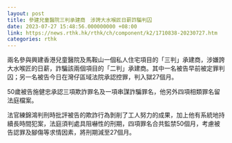 ```yaml
---
layout: post
title: 參建兒童醫院三判承建商　涉誇大水喉匠日薪詐騙判囚
date: 2023-07-27 15:48:56.000000000 +08:00
link: https://news.rthk.hk/rthk/ch/component/k2/1710838-20230727.htm
categories: rthk
---
```


兩名參與興建香港兒童醫院及馬鞍山一個私人住宅項目的「三判」承建商，涉嫌誇大水喉匠的日薪，詐騙該兩個項目的「二判」承建商。其中一名被告早前被定罪判囚；另一名被告今日在灣仔區域法院承認控罪，判入獄27個月。

50歲被告施健忠承認三項欺詐罪名及一項串謀詐騙罪名，他另外四項相類罪名留法庭檔案。

法官練錦鴻判刑時批評被告的欺詐行為剝削了工人努力的成果，加上他有系統地持續長時間犯案，法庭須判處具阻嚇性的刑期，四項罪名合共監禁50個月，考慮被告認罪及腳傷等求情因素，將刑期減至27個月。
